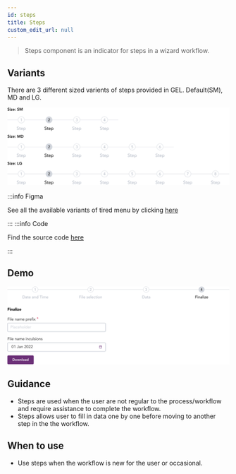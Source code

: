 ```yaml
---
id: steps
title: Steps
custom_edit_url: null
---
```


> Steps component is an indicator for steps in a wizard workflow.

## Variants

There are 3 different sized varients of steps provided in GEL. Default(SM), MD and LG.

![Breadcrumb types](img/steps-types.svg)

:::info Figma

See all the available variants of tired menu by clicking [here](https://www.figma.com/file/kzLxtqv6YGL0wotiqzgEo4/GEL-UI-Doc?node-id=696%3A96886)

:::
:::info Code

Find the source code [here](https://primefaces.org/primevue/breadcrumb)

:::

## Demo

![Breadcrumb demo](img/steps-demo.svg)

## Guidance

* Steps are used when the user are not regular to the process/workflow and require assistance to complete the workflow.
* Steps allows user to fill in data one by one before moving to another step in the the workflow.

## When to use

* Use steps when the workflow is new for the user or occasional.